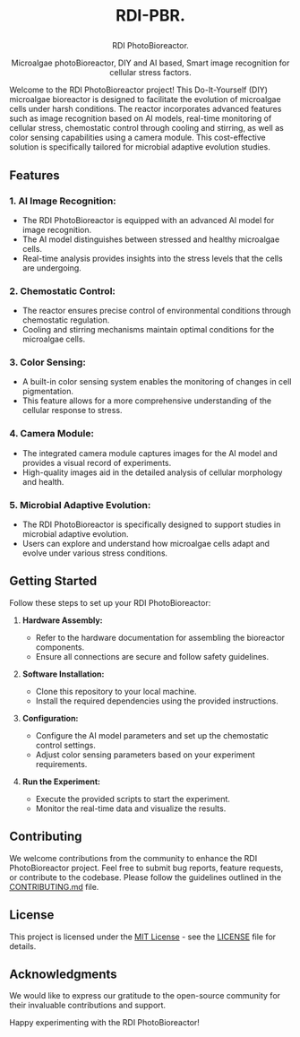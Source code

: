 
#  <p align="center"> RDI-PBR. </p>
<p align="center"> RDI PhotoBioreactor. </p>
<p align="center"> Microalgae photoBioreactor, DIY and AI based, Smart image recognition for cellular stress factors. </p>



Welcome to the RDI PhotoBioreactor project! This Do-It-Yourself (DIY) microalgae bioreactor is designed to facilitate the evolution of microalgae cells under harsh conditions. The reactor incorporates advanced features such as image recognition based on AI models, real-time monitoring of cellular stress, chemostatic control through cooling and stirring, as well as color sensing capabilities using a camera module. This cost-effective solution is specifically tailored for microbial adaptive evolution studies.

## Features

### 1. **AI Image Recognition:**
   - The RDI PhotoBioreactor is equipped with an advanced AI model for image recognition.
   - The AI model distinguishes between stressed and healthy microalgae cells.
   - Real-time analysis provides insights into the stress levels that the cells are undergoing.

### 2. **Chemostatic Control:**
   - The reactor ensures precise control of environmental conditions through chemostatic regulation.
   - Cooling and stirring mechanisms maintain optimal conditions for the microalgae cells.

### 3. **Color Sensing:**
   - A built-in color sensing system enables the monitoring of changes in cell pigmentation.
   - This feature allows for a more comprehensive understanding of the cellular response to stress.

### 4. **Camera Module:**
   - The integrated camera module captures images for the AI model and provides a visual record of experiments.
   - High-quality images aid in the detailed analysis of cellular morphology and health.

### 5. **Microbial Adaptive Evolution:**
   - The RDI PhotoBioreactor is specifically designed to support studies in microbial adaptive evolution.
   - Users can explore and understand how microalgae cells adapt and evolve under various stress conditions.

## Getting Started

Follow these steps to set up your RDI PhotoBioreactor:

1. **Hardware Assembly:**
   - Refer to the hardware documentation for assembling the bioreactor components.
   - Ensure all connections are secure and follow safety guidelines.

2. **Software Installation:**
   - Clone this repository to your local machine.
   - Install the required dependencies using the provided instructions.

3. **Configuration:**
   - Configure the AI model parameters and set up the chemostatic control settings.
   - Adjust color sensing parameters based on your experiment requirements.

4. **Run the Experiment:**
   - Execute the provided scripts to start the experiment.
   - Monitor the real-time data and visualize the results.

## Contributing

We welcome contributions from the community to enhance the RDI PhotoBioreactor project. Feel free to submit bug reports, feature requests, or contribute to the codebase. Please follow the guidelines outlined in the [CONTRIBUTING.md](CONTRIBUTING.md) file.

## License

This project is licensed under the [MIT License](LICENSE) - see the [LICENSE](LICENSE) file for details.

## Acknowledgments

We would like to express our gratitude to the open-source community for their invaluable contributions and support.

Happy experimenting with the RDI PhotoBioreactor!
